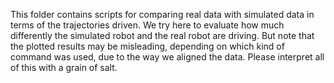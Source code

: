 This folder contains scripts for comparing real data with simulated data in terms of the trajectories driven.
We try here to evaluate how much differently the simulated robot and the real robot are driving.
But note that the plotted results may be misleading, depending on which kind of command was used, due to the way we aligned the data. Please interpret all of this with a grain of salt.